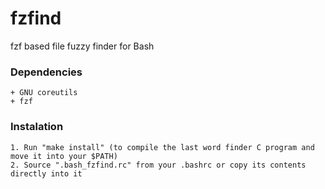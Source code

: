 # fzfind #
fzf based file fuzzy finder for Bash

### Dependencies ###
	+ GNU coreutils
	+ fzf

### Instalation ###
	1. Run "make install" (to compile the last word finder C program and move it into your $PATH)
	2. Source ".bash_fzfind.rc" from your .bashrc or copy its contents directly into it